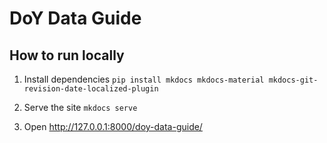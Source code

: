 # DoY Data Guide

## How to run locally

1. Install dependencies `pip install mkdocs mkdocs-material mkdocs-git-revision-date-localized-plugin`

2. Serve the site `mkdocs serve`

3. Open http://127.0.0.1:8000/doy-data-guide/

